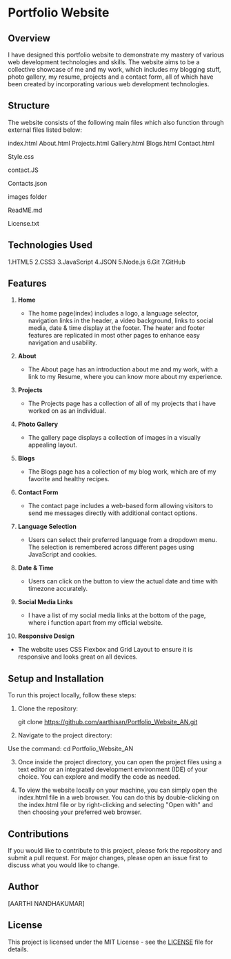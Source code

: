 # Portfolio Website

## Overview

I have designed this portfolio website to demonstrate my mastery of various web development technologies and skills. The website aims to be a collective showcase of me and my work, which includes my blogging stuff, photo gallery, my resume, projects and a contact form, all of which have been created by incorporating various web development technologies.

## Structure

The website consists of the following main files which also function through external files listed below:

 index.html
 About.html
 Projects.html
 Gallery.html
 Blogs.html 
 Contact.html

 Style.css

 contact.JS
 
 Contacts.json

 images folder

 ReadME.md

 License.txt

## Technologies Used

 1.HTML5
 2.CSS3
 3.JavaScript
 4.JSON
 5.Node.js
 6.Git
 7.GitHub


## Features

1. **Home**
   - The home page(index) includes a logo, a language selector,  navigation links in the header, a video background, links to social media, date & time display at the footer. The heater and footer features are replicated in most other pages to enhance easy navigation and usability.

2. **About**
   - The About page has an introduction about me and my work, with a link to my Resume, where you can know more about my experience.
  
3. **Projects**
   - The Projects page has a collection of all of my projects that i have worked on as an individual.

4. **Photo Gallery**
   - The gallery page displays a collection of images in a visually appealing layout.
  
5. **Blogs**
   - The Blogs page has a collection of my blog work, which are of my favorite and healthy recipes.

6. **Contact Form**
   - The contact page includes a web-based form allowing visitors to send me messages directly with additional contact options.

7. **Language Selection**
   - Users can select their preferred language from a dropdown menu. The selection is remembered across different pages using JavaScript and cookies.

8. **Date & Time**
   - Users can click on the button to view the actual date and time with timezone accurately.
  
9. **Social Media Links**
   - I have a list of my social media links at the bottom of the page, where i function apart from my official website.

10. **Responsive Design**
   - The website uses CSS Flexbox and Grid Layout to ensure it is responsive and looks great on all devices.
  

## Setup and Installation

To run this project locally, follow these steps:

1. Clone the repository:
   
   git clone https://github.com/aarthisan/Portfolio_Website_AN.git

2. Navigate to the project directory:
  
  Use the command: cd Portfolio_Website_AN

3. Once inside the project directory, you can open the project files using a text editor or an integrated development environment (IDE) of your choice. You can explore and modify the code as needed.

4. To view the website locally on your machine, you can simply open the index.html file in a web browser. You can do this by double-clicking on the index.html file or by right-clicking and selecting "Open with" and then choosing your preferred web browser.


## Contributions

If you would like to contribute to this project, please fork the repository and submit a pull request. For major changes, please open an issue first to discuss what you would like to change.

## Author

[AARTHI NANDHAKUMAR]

## License

This project is licensed under the MIT License - see the [LICENSE](License.txt) file for details.

